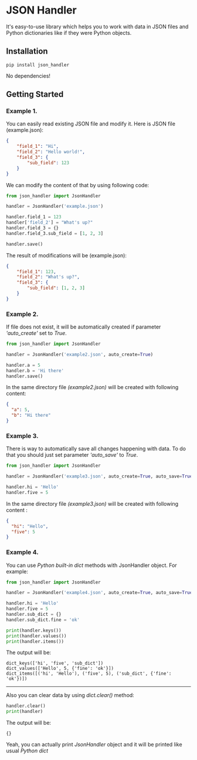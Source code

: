 # JSON Handler

It's easy-to-use library which helps you to work with data in JSON files and Python dictionaries like if they were Python objects.

## Installation

```commandline
pip install json_handler
```
No dependencies!
## Getting Started

### Example 1. 

You can easily read existing JSON file and modify it. Here is JSON file (example.json): 

```json
{
    "field_1": "Hi",
    "field_2": "Hello world!",
    "field_3": {
        "sub_field": 123
    }
}
```

We can modify the content of that by using following code:

```python
from json_handler import JsonHandler

handler = JsonHandler('example.json')

handler.field_1 = 123
handler['field_2'] = "What's up?"
handler.field_3 = {}
handler.field_3.sub_field = [1, 2, 3]

handler.save()
```

The result of modifications will be (example.json):
```json
{
    "field_1": 123,
    "field_2": "What's up?",
    "field_3": {
        "sub_field": [1, 2, 3]
    }
}
```

### Example 2.
If file does not exist, it will be automatically 
created if parameter _'auto_create'_ 
set to _True_.


```python
from json_handler import JsonHandler

handler = JsonHandler('example2.json', auto_create=True)

handler.a = 5
handler.b = 'Hi there'
handler.save()
```
In the same directory file _(example2.json)_ will be created with following content:

```json
{
  "a": 5,
  "b": "Hi there"
}
```

### Example 3.
There is way to automatically save all changes happening with data.
To do that you should just set parameter _'auto_save'_ to _True_.


```python
from json_handler import JsonHandler

handler = JsonHandler('example3.json', auto_create=True, auto_save=True)

handler.hi = 'Hello'
handler.five = 5
```

In the same directory file _(example3.json)_ will be created with following content :

```json
{
  "hi": "Hello",
  "five": 5
}
```

### Example 4.
You can use _Python built-in dict_ methods with JsonHandler object. For example:


```python
from json_handler import JsonHandler

handler = JsonHandler('example4.json', auto_create=True, auto_save=True)

handler.hi = 'Hello'
handler.five = 5
handler.sub_dict = {}
handler.sub_dict.fine = 'ok'

print(handler.keys())
print(handler.values())
print(handler.items())
```


The output will be:
```commandline
dict_keys(['hi', 'five', 'sub_dict'])
dict_values(['Hello', 5, {'fine': 'ok'}])
dict_items([('hi', 'Hello'), ('five', 5), ('sub_dict', {'fine': 'ok'})])
```

---
Also you can clear data by using _dict.clear()_ method:

```python
handler.clear()
print(handler)
```

The output will be:
```commandline
{}
```
Yeah, you can actually print _JsonHandler_ object and it will be printed
like usual _Python dict_
